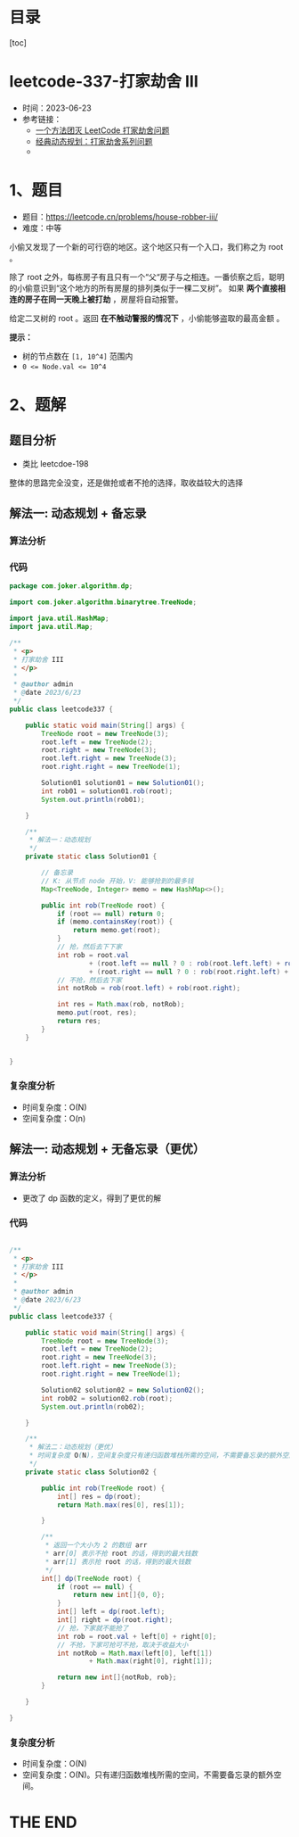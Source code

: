 # 目录

[toc]

# leetcode-337-打家劫舍 III

- 时间：2023-06-23
- 参考链接：
  - [一个方法团灭 LeetCode 打家劫舍问题](https://labuladong.gitee.io/algo/di-er-zhan-a01c6/yong-dong--63ceb/yi-ge-fang-f3df7/)
  - [经典动态规划：打家劫舍系列问题](https://mp.weixin.qq.com/s/z44hk0MW14_mAQd7988mfw)
  - 




# 1、题目

- 题目：https://leetcode.cn/problems/house-robber-iii/
- 难度：中等



小偷又发现了一个新的可行窃的地区。这个地区只有一个入口，我们称之为 root 。

除了 root 之外，每栋房子有且只有一个“父“房子与之相连。一番侦察之后，聪明的小偷意识到“这个地方的所有房屋的排列类似于一棵二叉树”。 如果 **两个直接相连的房子在同一天晚上被打劫** ，房屋将自动报警。

给定二叉树的 root 。返回 **在不触动警报的情况下** ，小偷能够盗取的最高金额 。



**提示：**

+ 树的节点数在 `[1, 10^4]` 范围内
+ `0 <= Node.val <= 10^4`



# 2、题解

## 题目分析

- 类比 leetcdoe-198

整体的思路完全没变，还是做抢或者不抢的选择，取收益较大的选择



## 解法一: 动态规划 + 备忘录

### 算法分析



### 代码

```java
package com.joker.algorithm.dp;

import com.joker.algorithm.binarytree.TreeNode;

import java.util.HashMap;
import java.util.Map;

/**
 * <p>
 * 打家劫舍 III
 * </p>
 *
 * @author admin
 * @date 2023/6/23
 */
public class leetcode337 {

    public static void main(String[] args) {
        TreeNode root = new TreeNode(3);
        root.left = new TreeNode(2);
        root.right = new TreeNode(3);
        root.left.right = new TreeNode(3);
        root.right.right = new TreeNode(1);

        Solution01 solution01 = new Solution01();
        int rob01 = solution01.rob(root);
        System.out.println(rob01);

    }

    /**
     * 解法一：动态规划
     */
    private static class Solution01 {

        // 备忘录
        // K: 从节点 node 开始，V: 能够抢到的最多钱
        Map<TreeNode, Integer> memo = new HashMap<>();

        public int rob(TreeNode root) {
            if (root == null) return 0;
            if (memo.containsKey(root)) {
                return memo.get(root);
            }
            // 抢，然后去下下家
            int rob = root.val
                    + (root.left == null ? 0 : rob(root.left.left) + rob(root.left.right))
                    + (root.right == null ? 0 : rob(root.right.left) + rob(root.right.right));
            // 不抢，然后去下家
            int notRob = rob(root.left) + rob(root.right);

            int res = Math.max(rob, notRob);
            memo.put(root, res);
            return res;
        }
    }


}

```





### 复杂度分析

- 时间复杂度：O(N)
- 空间复杂度：O(n)



## 解法一: 动态规划 + 无备忘录（更优）

### 算法分析

- 更改了 dp 函数的定义，得到了更优的解



### 代码

```java

/**
 * <p>
 * 打家劫舍 III
 * </p>
 *
 * @author admin
 * @date 2023/6/23
 */
public class leetcode337 {

    public static void main(String[] args) {
        TreeNode root = new TreeNode(3);
        root.left = new TreeNode(2);
        root.right = new TreeNode(3);
        root.left.right = new TreeNode(3);
        root.right.right = new TreeNode(1);

        Solution02 solution02 = new Solution02();
        int rob02 = solution02.rob(root);
        System.out.println(rob02);

    }

    /**
     * 解法二：动态规划（更优）
     * 时间复杂度 O(N)，空间复杂度只有递归函数堆栈所需的空间，不需要备忘录的额外空间。
     */
    private static class Solution02 {

        public int rob(TreeNode root) {
            int[] res = dp(root);
            return Math.max(res[0], res[1]);

        }

        /**
         * 返回一个大小为 2 的数组 arr
         * arr[0] 表示不抢 root 的话，得到的最大钱数
         * arr[1] 表示抢 root 的话，得到的最大钱数
         */
        int[] dp(TreeNode root) {
            if (root == null) {
                return new int[]{0, 0};
            }
            int[] left = dp(root.left);
            int[] right = dp(root.right);
            // 抢，下家就不能抢了
            int rob = root.val + left[0] + right[0];
            // 不抢，下家可抢可不抢，取决于收益大小
            int notRob = Math.max(left[0], left[1])
                    + Math.max(right[0], right[1]);

            return new int[]{notRob, rob};
        }

    }

}


```





### 复杂度分析

- 时间复杂度：O(N)
- 空间复杂度：O(N)。只有递归函数堆栈所需的空间，不需要备忘录的额外空间。





# THE END
